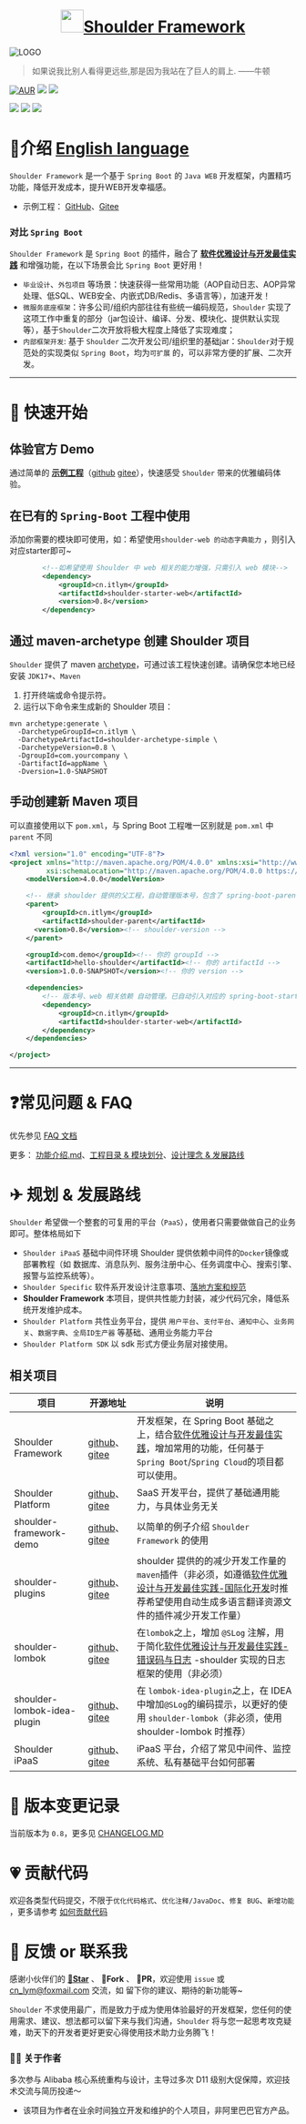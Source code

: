 <h1 align="center"><img src="doc/img/logo.png" height="40" width="40" /><a href="https://github.com/ChinaLym/shoulder-framework" target="_blank">Shoulder Framework</a></h1>

![LOGO](doc/img/logo.jpg)

> 如果说我比别人看得更远些,那是因为我站在了巨人的肩上. ——牛顿

[![AUR](https://img.shields.io/badge/license-Apache%20License%202.0-yellow.svg)](https://github.com/ChinaLym/shoulder-framework)
[![](https://img.shields.io/badge/Author-lym-yellow.svg)](https://github.com/ChinaLym)
[![](https://img.shields.io/badge/CICD-PASS-green.svg)](https://github.com/ChinaLym/shoulder-framework)

[![](https://img.shields.io/badge/Release%20Version-0.8-blue.svg)](https://github.com/ChinaLym/shoulder-framework)
![](https://img.shields.io/badge/Spring%20Boot%20Version-3.2.x-blue.svg)
![](https://img.shields.io/badge/Spring%20Cloud%20Version-2023.0.x-blue.svg)

# 📖介绍 [English language](README.md)

`Shoulder Framework` 是一个基于 `Spring Boot` 的 `Java WEB` 开发框架，内置精巧功能，降低开发成本，提升WEB开发幸福感。

- 示例工程： [GitHub](https://github.com/ChinaLym/shoulder-framework-demo)、[Gitee](https://gitee.com/ChinaLym/shoulder-framework-demo)

### 对比 `Spring Boot`

`Shoulder Framework` 是 `Spring Boot` 的插件，融合了 **[软件优雅设计与开发最佳实践](https://spec.itlym.cn)** 和增强功能，在以下场景会比 `Spring Boot` 更好用！

- `毕业设计`、`外包项目` 等场景：快速获得一些常用功能（AOP自动日志、AOP异常处理、低SQL、WEB安全、内嵌式DB/Redis、多语言等），加速开发！
- `微服务底座框架`：许多公司/组织内部往往有些统一编码规范，`Shoulder`
  实现了这项工作中重复的部分（jar包设计、编译、分发、模块化、提供默认实现等），基于`Shoulder`二次开放将极大程度上降低了实现难度；
- `内部框架开发`: 基于 `Shoulder` 二次开发公司/组织里的基础jar：`Shoulder`对于规范处的实现类似 `Spring Boot`，均为`可扩展`
  的，可以非常方便的扩展、二次开发。

---

# 🚀 快速开始

## 体验官方 Demo

通过简单的 **[示例工程](https://github.com/ChinaLym/shoulder-framework-demo/tree/master/demo1)**（[github](https://github.com/ChinaLym/shoulder-framework-demo/tree/master/demo1)  [gitee](https://gitee.com/ChinaLym/shoulder-framework-demo/tree/master/demo1)），快速感受 `Shoulder` 带来的优雅编码体验。


## 在已有的 `Spring-Boot` 工程中使用

添加你需要的模块即可使用，如：希望使用`shoulder-web 的动态字典能力` ，则引入对应starter即可~

```xml
        <!--如希望使用 Shoulder 中 web 相关的能力增强，只需引入 web 模块-->
        <dependency>
            <groupId>cn.itlym</groupId>
            <artifactId>shoulder-starter-web</artifactId>
            <version>0.8</version>
        </dependency>
```

## 通过 maven-archetype 创建 Shoulder 项目

`Shoulder` 提供了 maven [archetype](https://github.com/ChinaLym/shoulder-framework/tree/master/shoulder-archetype-simple)，可通过该工程快速创建。请确保您本地已经安装 `JDK17+`、`Maven`

1. 打开终端或命令提示符。
2. 运行以下命令来生成新的 Shoulder 项目：

```shell
mvn archetype:generate \
  -DarchetypeGroupId=cn.itlym \
  -DarchetypeArtifactId=shoulder-archetype-simple \
  -DarchetypeVersion=0.8 \
  -DgroupId=com.yourcompany \
  -DartifactId=appName \
  -Dversion=1.0-SNAPSHOT
```

## 手动创建新 Maven 项目

可以直接使用以下 `pom.xml`，与 Spring Boot 工程唯一区别就是 `pom.xml` 中 `parent` 不同

```xml
<?xml version="1.0" encoding="UTF-8"?>
<project xmlns="http://maven.apache.org/POM/4.0.0" xmlns:xsi="http://www.w3.org/2001/XMLSchema-instance"
         xsi:schemaLocation="http://maven.apache.org/POM/4.0.0 https://maven.apache.org/xsd/maven-4.0.0.xsd">
    <modelVersion>4.0.0</modelVersion>

    <!-- 继承 shoulder 提供的父工程，自动管理版本号，包含了 spring-boot-parent -->
    <parent>
        <groupId>cn.itlym</groupId>
        <artifactId>shoulder-parent</artifactId>
      <version>0.8</version><!-- shoulder-version -->
    </parent>

    <groupId>com.demo</groupId><!-- 你的 groupId -->
    <artifactId>hello-shoulder</artifactId><!-- 你的 artifactId -->
    <version>1.0.0-SNAPSHOT</version><!-- 你的 version -->

    <dependencies>
        <!-- 版本号、web 相关依赖 自动管理。已自动引入对应的 spring-boot-starter-web -->
        <dependency>
            <groupId>cn.itlym</groupId>
            <artifactId>shoulder-starter-web</artifactId>
        </dependency>
    </dependencies>

</project>

```

---

# ❓常见问题 & FAQ

优先参见 [FAQ 文档](doc/faq.md)

更多： [功能介绍.md](doc/ability-intro.md)、[工程目录 & 模块划分](doc/module-intro.md)、[设计理念 & 发展路线](ROADMAP.MD)

# ✈ 规划 & 发展路线

`Shoulder` 希望做一个整套的可复用的平台（`PaaS`），使用者只需要做做自己的业务即可。整体格局如下

- `Shoulder iPaaS` 基础中间件环境 Shoulder 提供依赖中间件的`Docker`镜像或部署教程（如 数据库、消息队列、服务注册中心、任务调度中心、搜索引擎、报警与监控系统等）。
- `Shoulder Specific` 软件系开发设计注意事项、[落地方案和规范](https://spec.itlym.cn)
- **Shoulder Framework**  本项目，提供共性能力封装，减少代码冗余，降低系统开发维护成本。
- `Shoulder Platform` 共性业务平台，提供 `用户平台`、`支付平台`、`通知中心`、`业务网关`、`数据字典`、`全局ID生产器` 等基础、通用业务能力平台
- `Shoulder Platform SDK` 以 sdk 形式方便业务层对接使用。

## 相关项目

| 项目                          | 开源地址                                                                                                                      | 说明                                                                                                                                    |
|-----------------------------|---------------------------------------------------------------------------------------------------------------------------|---------------------------------------------------------------------------------------------------------------------------------------|
| Shoulder Framework          | [github](https://github.com/ChinaLym/shoulder-framework)、[gitee](https://gitee.com/ChinaLym/shoulder-framework)           | 开发框架，在 Spring Boot 基础之上，结合[软件优雅设计与开发最佳实践](https://spec.itlym.cn)，增加常用的功能，任何基于`Spring Boot`/`Spring Cloud`的项目都可以使用。                    |
| Shoulder Platform           | [github](https://github.com/ChinaLym/shoulder-platform)、[gitee](https://gitee.com/ChinaLym/shoulder-platform)             | SaaS 开发平台，提供了基础通用能力，与具体业务无关                                                                                                           |
| shoulder-framework-demo     | [github](https://github.com/ChinaLym/shoulder-framework-demo)、[gitee](https://gitee.com/ChinaLym/shoulder-framework-demo) | 以简单的例子介绍 `Shoulder Framework` 的使用                                                                                                     |
| shoulder-plugins            | [github](https://gitee.com/ChinaLym/shoulder-plugins)、[gitee](https://gitee.com/ChinaLym/shoulder-plugins)                | shoulder 提供的的减少开发工作量的`maven`插件（非必须，如遵循[软件优雅设计与开发最佳实践-国际化开发](https://doc.itlym.cn/specs/base/i18n.html)时推荐希望使用自动生成多语言翻译资源文件的插件减少开发工作量） |
| shoulder-lombok             | [github](https://github.com/ChinaLym/shoulder-lombok)、[gitee](https://gitee.com/ChinaLym/shoulder-lombok)                 | 在`lombok`之上，增加 `@SLog` 注解，用于简化[软件优雅设计与开发最佳实践-错误码与日志](https://spec.itlym.cn/specs/base/errorCode.html) -shoulder 实现的日志框架的使用（非必须）       |
| shoulder-lombok-idea-plugin | [github](https://github.com/ChinaLym/lombok-intellij-plugin)、[gitee](https://gitee.com/ChinaLym/lombok-intellij-plugin)   | 在 `lombok-idea-plugin`之上，在 IDEA 中增加`@SLog`的编码提示，以更好的使用 `shoulder-lombok`（非必须，使用 shoulder-lombok 时推荐）                                  |
| Shoulder iPaaS              | [github](https://github.com/ChinaLym/shoulder-ipaas)、[gitee](https://gitee.com/ChinaLym/shoulder-iPaaS)                   | iPaaS 平台，介绍了常见中间件、监控系统、私有基础平台如何部署                                                                                                     |

# 📒 版本变更记录

当前版本为 `0.8`，更多见 [CHANGELOG.MD](CHANGELOG.MD)

# 💗 贡献代码

欢迎各类型代码提交，不限于`优化代码格式`、`优化注释/JavaDoc`、`修复 BUG`、`新增功能`
，更多请参考 [如何贡献代码](CONTRIBUTING.MD)

# 📩 反馈 or 联系我

感谢小伙伴们的 **[🌟Star](https://gitee.com/ChinaLym/shoulder-framework/star)** 、 **🍴Fork** 、 **🏁PR**，欢迎使用 `issue`
或 [cn_lym@foxmail.com](mailto:cn_lym@foxmail.com) 交流，如 留下你的建议、期待的新功能等~

`Shoulder` 不求使用最广，而是致力于成为使用体验最好的开发框架，您任何的使用需求、建议、想法都可以留下来与我们沟通，`Shoulder`
将与您一起思考攻克疑难，助天下的开发者更好更安心得使用技术助力业务腾飞！

### 👨‍💼 关于作者

多次参与 Alibaba 核心系统重构与设计，主导过多次 D11 级别大促保障，欢迎技术交流与简历投递～
- 该项目为作者在业余时间独立开发和维护的个人项目，非阿里巴巴官方产品。
